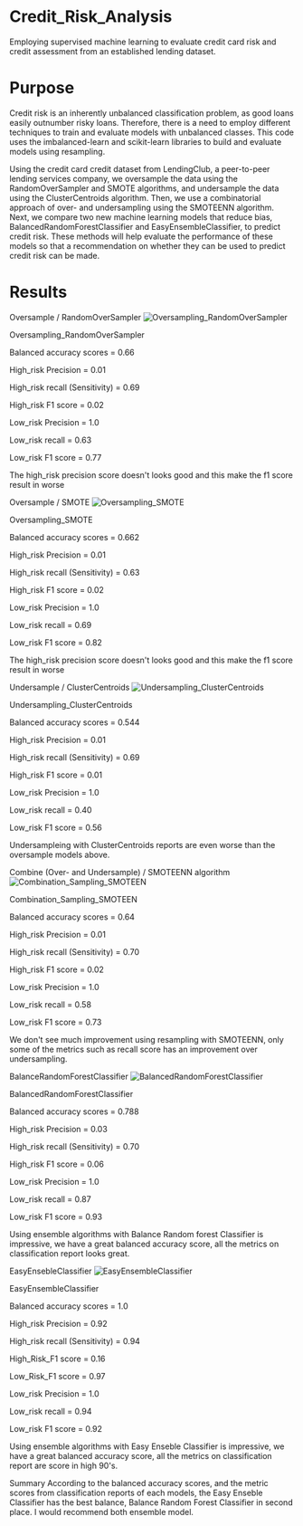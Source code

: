 # Credit_Risk_Analysis
Employing supervised machine learning to evaluate credit card risk and credit assessment from an established lending dataset.

# Purpose
Credit risk is an inherently unbalanced classification problem, as good loans easily outnumber risky loans. Therefore, there is a need to employ different techniques to train and evaluate models with unbalanced classes. This code uses the imbalanced-learn and scikit-learn libraries to build and evaluate models using resampling.

Using the credit card credit dataset from LendingClub, a peer-to-peer lending services company, we oversample the data using the RandomOverSampler and SMOTE algorithms, and undersample the data using the ClusterCentroids algorithm. Then, we use a combinatorial approach of over- and undersampling using the SMOTEENN algorithm. Next, we compare two new machine learning models that reduce bias, BalancedRandomForestClassifier and EasyEnsembleClassifier, to predict credit risk. These methods will help evaluate the performance of these models so that a recommendation on whether they can be used to predict credit risk can be made.

# Results
Oversample / RandomOverSampler
![Oversampling_RandomOverSampler](https://user-images.githubusercontent.com/102339838/182047757-210a5bf8-f7ce-48e9-a48e-c43a85c06e05.png)

Oversampling_RandomOverSampler

Balanced accuracy scores = 0.66

High_risk Precision = 0.01

High_risk recall (Sensitivity) = 0.69

High_risk F1 score = 0.02

Low_risk Precision = 1.0

Low_risk recall = 0.63

Low_risk F1 score = 0.77

The high_risk precision score doesn't looks good and this make the f1 score result in worse

Oversample / SMOTE
![Oversampling_SMOTE](https://user-images.githubusercontent.com/102339838/182047767-c4e514c0-294a-4e6b-aa19-b6388652c672.png)

Oversampling_SMOTE

Balanced accuracy scores = 0.662

High_risk Precision = 0.01

High_risk recall (Sensitivity) = 0.63

High_risk F1 score = 0.02

Low_risk Precision = 1.0

Low_risk recall = 0.69

Low_risk F1 score = 0.82

The high_risk precision score doesn't looks good and this make the f1 score result in worse

Undersample / ClusterCentroids
![Undersampling_ClusterCentroids](https://user-images.githubusercontent.com/102339838/182047778-a3c344cf-e192-421f-8089-189d819b1aea.png)

Undersampling_ClusterCentroids

Balanced accuracy scores = 0.544

High_risk Precision = 0.01

High_risk recall (Sensitivity) = 0.69

High_risk F1 score = 0.01

Low_risk Precision = 1.0

Low_risk recall = 0.40

Low_risk F1 score = 0.56

Undersampleing with ClusterCentroids reports are even worse than the oversample models above.

Combine (Over- and Undersample) / SMOTEENN algorithm
![Combination_Sampling_SMOTEEN](https://user-images.githubusercontent.com/102339838/182047787-b3306fa3-4817-4c60-8f97-c93643432559.png)

Combination_Sampling_SMOTEEN

Balanced accuracy scores = 0.64

High_risk Precision = 0.01

High_risk recall (Sensitivity) = 0.70

High_risk F1 score = 0.02

Low_risk Precision = 1.0

Low_risk recall = 0.58

Low_risk F1 score = 0.73

We don't see much improvement using resampling with SMOTEENN, only some of the metrics such as recall score has an improvement over undersampling.

BalanceRandomForestClassifier
![BalancedRandomForestClassifier](https://user-images.githubusercontent.com/102339838/182047793-324f2bcd-65c7-4c0b-b952-7818976cc02d.png)

BalancedRandomForestClassifier

Balanced accuracy scores = 0.788

High_risk Precision = 0.03

High_risk recall (Sensitivity) = 0.70

High_risk F1 score = 0.06

Low_risk Precision = 1.0

Low_risk recall = 0.87

Low_risk F1 score = 0.93

Using ensemble algorithms with Balance Random forest Classifier is impressive, we have a great balanced accuracy score, all the metrics on classification report looks great.

EasyEnsebleClassifier
![EasyEnsembleClassifier](https://user-images.githubusercontent.com/102339838/182047799-3f761af7-65c3-4a20-8b2b-0fd0cf5eda69.png)

EasyEnsembleClassifier

Balanced accuracy scores = 1.0

High_risk Precision = 0.92

High_risk recall (Sensitivity) = 0.94

High_Risk_F1 score = 0.16

Low_Risk_F1 score = 0.97

Low_risk Precision = 1.0

Low_risk recall = 0.94

Low_risk F1 score = 0.92

Using ensemble algorithms with Easy Enseble Classifier is impressive, we have a great balanced accuracy score, all the metrics on classification report are score in high 90's.

Summary
According to the balanced accuracy scores, and the metric scores from classification reports of each models, the Easy Enseble Classifier has the best balance, Balance Random Forest Classifier in second place. I would recommend both ensemble model.
